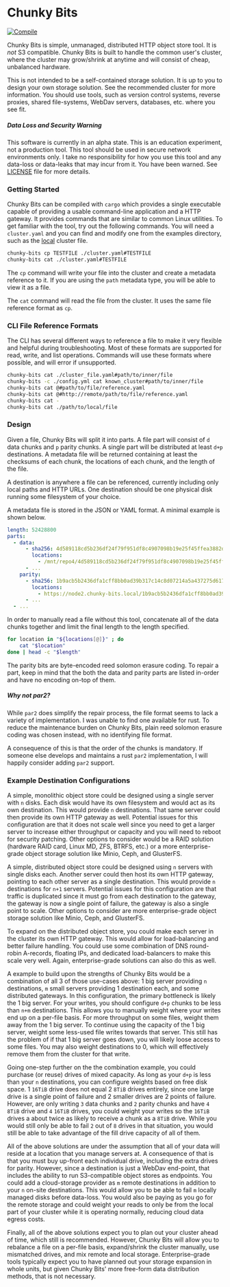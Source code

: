 # Chunky Bits
[![Compile](https://github.com/MilesBreslin/Chunky-Bits/actions/workflows/compile.yml/badge.svg)](https://github.com/MilesBreslin/Chunky-Bits/actions/workflows/compile.yml)

Chunky Bits is simple, unmanaged, distributed HTTP object store tool. It is _not_ S3 compatible. Chunky Bits is built to handle the common user's cluster, where the cluster may grow/shrink at anytime and will consist of cheap, unbalanced hardware.

This is not intended to be a self-contained storage solution. It is up to you to design your own storage solution. See the recommended cluster for more information. You should use tools, such as version control systems, reverse proxies, shared file-systems, WebDav servers, databases, etc. where you see fit.

##### Data Loss and Security Warning

This software is currently in an alpha state. This is an education experiment, not a production tool. This tool should be used in secure network environments only. I take no responsibility for how you use this tool and any data-loss or data-leaks that may incur from it. You have been warned. See [LICENSE](./LICENSE) file for more details.

### Getting Started

Chunky Bits can be compiled with `cargo` which provides a single executable capable of providing a usable command-line application and a HTTP gateway. It provides commands that are similar to common Linux utilities. To get familiar with the tool, try out the following commands. You will need a `cluster.yaml` and you can find and modify one from the examples directory, such as the [local](./example/local.yaml) cluster file.

```bash
chunky-bits cp TESTFILE ./cluster.yaml#TESTFILE
chunky-bits cat ./cluster.yaml#TESTFILE
```

The `cp` command will write your file into the cluster and create a metadata reference to it. If you are using the `path` metadata type, you will be able to view it as a file.

The `cat` command will read the file from the cluster. It uses the same file reference format as `cp`.

### CLI File Reference Formats

The CLI has several different ways to reference a file to make it very flexible and helpful during troubleshooting. Most of these formats are supported for read, write, and list operations. Commands will use these formats where possible, and will error if unsupported.

```bash
chunky-bits cat ./cluster_file.yaml#path/to/inner/file
chunky-bits -c ./config.yml cat known_cluster#path/to/inner/file
chunky-bits cat @#path/to/file/reference.yaml
chunky-bits cat @#http://remote/path/to/file/reference.yaml
chunky-bits cat -
chunky-bits cat ./path/to/local/file
```

### Design

Given a file, Chunky Bits will split it into parts. A file part will consist of `d` data chunks and `p` parity chunks. A single part will be distributed at least `d+p` destinations. A metadata file will be returned containing at least the checksums of each chunk, the locations of each chunk, and the length of the file.

A destination is anywhere a file can be referenced, currently including only local paths and HTTP URLs. One destination should be one physical disk running some filesystem of your choice.

A metadata file is stored in the JSON or YAML format. A minimal example is shown below.

```yaml
length: 52428800
parts:
  - data:
      - sha256: 4d589118cd5b236df24f79f951df8c4907098b19e25f45ffea3882d6ddcc2f37
        locations:
          - /mnt/repo4/4d589118cd5b236df24f79f951df8c4907098b19e25f45ffea3882d6ddcc2f37
      - ...
    parity:
      - sha256: 1b9acb5b2436dfa1cff8bb0ad39b317c14c8d07214a5a437275d617352ded59b
        locations:
          - https://node2.chunky-bits.local/1b9acb5b2436dfa1cff8bb0ad39b317c14c8d07214a5a437275d617352ded59b
      - ...
  - ...
```

In order to manually read a file without this tool, concatenate all of the data chunks together and limit the final length to the length specified.

```bash
for location in "${locations[@]}" ; do
    cat "$location"
done | head -c "$length"
```

The parity bits are byte-encoded reed solomon erasure coding. To repair a part, keep in mind that the both the data and parity parts are listed in-order and have no encoding on-top of them.

##### Why not par2?

While `par2` does simplify the repair process, the file format seems to lack a variety of implementation. I was unable to find one available for rust. To reduce the maintenance burden on Chunky Bits, plain reed solomon erasure coding was chosen instead, with no identifying file format.

A consequence of this is that the order of the chunks is mandatory. If someone else develops and maintains a rust `par2` implementation, I will happily consider adding `par2` support.

### Example Destination Configurations

A simple, monolithic object store could be designed using a single server with `n` disks. Each disk would have its own filesystem and would act as its own destination. This would provide `n` destinations. That same server could then provide its own HTTP gateway as well. Potential issues for this configuration are that it does not scale well since you need to get a larger server to increase either throughput or capacity and you will need to reboot for security patching. Other options to consider would be a RAID solution (hardware RAID card, Linux MD, ZFS, BTRFS, etc.) or a more enterprise-grade object storage solution like Minio, Ceph, and GlusterFS.

A simple, distributed object store could be designed using `n` servers with single disks each. Another server could then host its own HTTP gateway, pointing to each other server as a single destination. This would provide `n` destinations for `n+1` servers. Potential issues for this configuration are that traffic is duplicated since it must go from each destination to the gateway, the gateway is now a single point of failure, the gateway is also a single point to scale. Other options to consider are more enterprise-grade object storage solution like Minio, Ceph, and GlusterFS.

To expand on the distributed object store, you could make each server in the cluster its own HTTP gateway. This would allow for load-balancing and better failure handling. You could use some combination of DNS round-robin A-records, floating IPs, and dedicated load-balancers to make this scale very well. Again, enterprise-grade solutions can also do this as well.

A example to build upon the strengths of Chunky Bits would be a combination of all 3 of those use-cases above: 1 big server providing `n` destinations, `m` small servers providing 1 destination each, and some distributed gateways. In this configuration, the primary bottleneck is likely the 1 big server. For your writes, you should configure `d+p` chunks to be less than `n+m` destinations. This allows you to manually weight where your writes end up on a per-file basis. For more throughput on some files, weight them away from the 1 big server. To continue using the capacity of the 1 big server, weight some less-used file writes towards that server. This still has the problem of if that 1 big server goes down, you will likely loose access to some files. You may also weight destinations to 0, which will effectively remove them from the cluster for that write.

Going one-step further on the the combination example, you could purchase (or reuse) drives of mixed capacity. As long as your `d+p` is less than your `n` destinations, you can configure weights based on free disk space. 1 `16TiB` drive does not equal 2 `8TiB` drives entirely, since one large drive is a single point of failure and 2 smaller drives are 2 points of failure. However, are only writing `3` data chunks and `2` parity chunks and have `4` `8TiB` drive and `4` `16TiB` drives, you could weight your writes so the `16TiB` drives a about twice as likely to receive a chunk as a `8TiB` drive. While you would still only be able to fail `2` out of `8` drives in that situation, you would still be able to take advantage of the fill drive capacity of all of them.

All of the above solutions are under the assumption that all of your data will reside at a location that you manage servers at. A consequence of that is that you must buy up-front each individual drive, including the extra drives for parity. However, since a destination is just a WebDav end-point, that includes the ability to run S3-compatible object stores as endpoints. You could add a cloud-storage provider as `m` remote destinations in addition to your `n` on-site destinations. This would allow you to be able to fail `m` locally managed disks before data-loss. You would also be paying as you go for the remote storage and could weight your reads to only be from the local part of your cluster while it is operating normally, reducing cloud data egress costs.

Finally, all of the above solutions expect you to plan out your cluster ahead of time, which still is recommended. However, Chunky Bits will allow you to rebalance a file on a per-file basis, expand/shrink the cluster manually, use mismatched drives, and mix remote and local storage. Enterprise-grade tools typically expect you to have planned out your storage expansion in whole units, but given Chunky Bits' more free-form data distribution methods, that is not necessary.